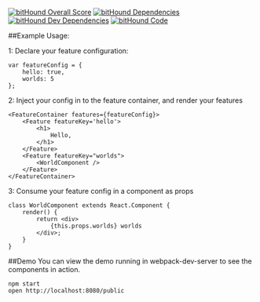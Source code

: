 [![bitHound Overall Score](https://www.bithound.io/github/uatec/react-features/badges/score.svg)](https://www.bithound.io/github/uatec/react-features)
[![bitHound Dependencies](https://www.bithound.io/github/uatec/react-features/badges/dependencies.svg)](https://www.bithound.io/github/uatec/react-features/master/dependencies/npm)
[![bitHound Dev Dependencies](https://www.bithound.io/github/uatec/react-features/badges/devDependencies.svg)](https://www.bithound.io/github/uatec/react-features/master/dependencies/npm)
[![bitHound Code](https://www.bithound.io/github/uatec/react-features/badges/code.svg)](https://www.bithound.io/github/uatec/react-features)


##Example Usage:

1: Declare your feature configuration:

```
var featureConfig = {
    hello: true,
    worlds: 5
};
```
2: Inject your config in to the feature container, and render your features

```
<FeatureContainer features={featureConfig}>
    <Feature featureKey='hello'>
        <h1>
            Hello,
        </h1>
    </Feature>
    <Feature featureKey="worlds">
        <WorldComponent />
    </Feature>
</FeatureContainer>
```

3: Consume your feature config in a component as props

```
class WorldComponent extends React.Component {
    render() {
        return <div>
            {this.props.worlds} worlds
        </div>;
    }
}
```

##Demo
You can view the demo running in webpack-dev-server to see the components in action.

```
npm start
open http://localhost:8080/public
```